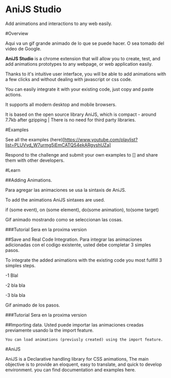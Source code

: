 AniJS Studio
============

Add animations and interactions to any web easily.

#Overview

Aqui va un gif grande animado de lo que se puede hacer. O sea tomado del video de Google.

**AniJS Studio** is a chrome extension that will allow you to create, test, and add animations prototypes to any webpage, or web application easily.


Thanks to it's intuitive user interface, you will be able to add animations with a few clicks and without dealing with javascript or css code.

You can easily integrate it with your existing code, just copy and paste actions. 

It supports all modern desktop and mobile browsers.


It is based on the open source library AniJS, which is compact - around 7.7kb after gzipping | There is no need for third party libraries.



#Examples

See all the examples (here)[https://www.youtube.com/playlist?list=PLUVvd_W7urmg5iEmCATQS4ekARgyshUZa]

Respond to the challenge and submit your own examples to [] and share them with other developers.

#Learn 

##Adding Animations.

Para agregar las animaciones se usa la sintaxis de AniJS.

To add the animations AniJS sintaxes are used.

if (some event), on (some element), do(some animation), to(some target)

Gif animado mostrando como se seleccionan las cosas.

###Tutorial
	Sera en la proxima version

##Save and Real Code Integration.
Para integrar las animaciones adicionadas con el codigo existente, usted debe completar 3 simples pasos.

To integrate the added animations with the existing code you most fullfill 3 simples steps. 

-1 Blal

-2 bla bla

-3 bla bla

Gif animado de los pasos.

###Tutorial
	Sera en la proxima version


##Importing data.
	Usted puede importar las animaciones creadas previamente usando la the import feature.

	You can load animations (previusly created) using the import feature. 

#AniJS

AniJS is a Declarative handling library for CSS animations, The main objective is to provide an eloquent, easy to translate, and quick to develop environment. you can find documentation and examples here.




